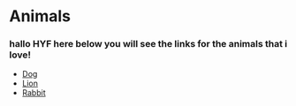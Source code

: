 # Animals
### hallo HYF here below you will see the links for the animals that i love!

- [Dog](https://github.com/AliOthman0934/Animals/blob/main/Dog.md)
- [Lion](https://github.com/AliOthman0934/Animals/blob/main/Lion.md)
- [Rabbit](https://github.com/AliOthman0934/Animals/blob/main/Rabbit.md)
